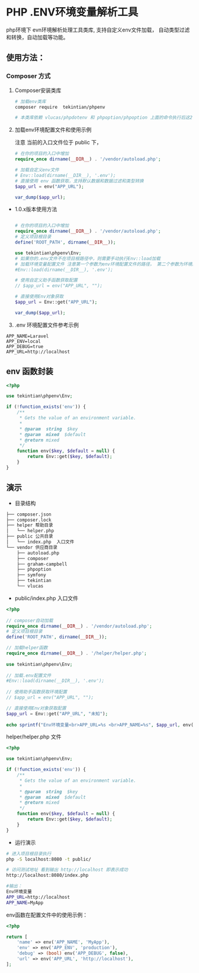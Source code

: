 # PHP .ENV环境变量解析工具



php环境下 evn环境解析处理工具类库,  支持自定义env文件加载， 自动类型过滤和转换，自动加载等功能。



## 使用方法： 

### Composer 方式

1. Composer安装类库

   ~~~sh
   # 加载env类库
   composer require  tekintian/phpenv
   
   # 本类库依赖 vlucas/phpdotenv 和 phpoption/phpoption 上面的命令执行后这2个依赖会自动加载
   ~~~

   

2. 加载env环境配置文件和使用示例

   注意 当前的入口文件位于 public 下，

   ~~~php
   # 在你的项目的入口中增加
   require_once dirname(__DIR__) . '/vendor/autoload.php';
   
   # 加载自定义env文件
   # Env::load(dirname(__DIR__), '.env');
   # 直接使用 env 函数获取，支持默认数据和数据过滤和类型转换
   $app_url = env("APP_URL");
   
   var_dump($app_url);
   
   ~~~
   

 - 1.0.x版本使用方法

   ~~~php
   
   # 在你的项目的入口中增加
   require_once dirname(__DIR__) . '/vendor/autoload.php';
   # 定义项目根目录
   define('ROOT_PATH', dirname(__DIR__));
   
   use tekintian\phpenv\Env;
   # 如果你的.env文件不在项目根路径中，则需要手动执行Env::load加载
   # 加载环境变量配置文件 注意第一个参数为env环境配置文件的路径， 第二个参数为环境配置文件名mor  .env
   #Env::load(dirname(__DIR__), '.env');
   
   # 使用自定义助手函数获取配置
   // $app_url = env("APP_URL", "");
   
   # 直接使用Env对象获取
   $app_url = Env::get("APP_URL");
   
   var_dump($app_url);
   ~~~

   

3. .env 环境配置文件参考示例

~~~env
APP_NAME=Laravel
APP_ENV=local
APP_DEBUG=true
APP_URL=http://localhost
~~~




## env 函数封装

~~~php
<?php

use tekintian\phpenv\Env;

if (!function_exists('env')) {
	/**
	 * Gets the value of an environment variable.
	 *
	 * @param  string  $key
	 * @param  mixed  $default
	 * @return mixed
	 */
	function env($key, $default = null) {
		return Env::get($key, $default);
	}
}
~~~



## 演示

- 目录结构

~~~txt
├── composer.json
├── composer.lock
├── helper 帮助目录
│   └── helper.php
├── public 公共目录
│   └── index.php  入口文件
└── vendor 供应商目录
    ├── autoload.php
    ├── composer
    ├── graham-campbell
    ├── phpoption
    ├── symfony
    ├── tekintian
    └── vlucas
~~~



- public/index.php 入口文件

~~~php
<?php
  
// composer自动加载
require_once dirname(__DIR__) . '/vendor/autoload.php';
# 定义项目根目录
define('ROOT_PATH', dirname(__DIR__));

// 加载helper函数
require_once dirname(__DIR__) . '/helper/helper.php';
  
use tekintian\phpenv\Env;
  
// 加载.env配置文件
#Env::load(dirname(__DIR__), '.env');
  
// 使用助手函数获取环境配置
// $app_url = env("APP_URL", "");

// 直接使用Env对象获取配置
$app_url = Env::get("APP_URL", "未知");
  
echo sprintf("Env环境变量<br>APP_URL=%s <br>APP_NAME=%s", $app_url, env('APP_NAME'));

~~~



helper/helper.php 文件

~~~php
<?php

use tekintian\phpenv\Env;

if (!function_exists('env')) {
	/**
	 * Gets the value of an environment variable.
	 *
	 * @param  string  $key
	 * @param  mixed  $default
	 * @return mixed
	 */
	function env($key, $default = null) {
		return Env::get($key, $default);
	}
}
~~~



- 运行演示

~~~sh
# 进入项目根目录执行 
php -S localhost:8080 -t public/

# 访问测试地址 看到输出 http://localhost 即表示成功
http://localhost:8080/index.php

#输出：
Env环境变量
APP_URL=http://localhost
APP_NAME=MyApp
~~~





env函数在配置文件中的使用示例：

~~~php
<?php

return [
    'name' => env('APP_NAME', 'MyApp'),
    'env' => env('APP_ENV', 'production'),
    'debug' => (bool) env('APP_DEBUG', false),
    'url' => env('APP_URL', 'http://localhost'),
];


~~~









